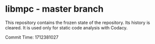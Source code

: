 # libmpc - master branch

This repository contains the frozen state of the repository.
Its history is cleared. It is used only for static code
analysis with Codacy.

Commit Time: 1712381027